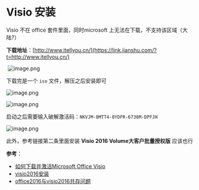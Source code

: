 # Visio 安装

Visio 不在 office 套件里面，同时microsoft 上无法在下载，不支持该区域（大陆?）

**下载地址**：[http://www.itellyou.cn/](https://link.jianshu.com/?t=http://www.itellyou.cn/)

​	![image.png](https://ws1.sinaimg.cn/large/006alGmrgy1ga5hlxwwwdj30yv0mijud.jpg)

下载完是一个 `iso` 文件，解压之后安装即可

![image.png](https://ws1.sinaimg.cn/large/006alGmrgy1ga5im32uiaj314j0bw75u.jpg)

![image.png](https://ws1.sinaimg.cn/large/006alGmrgy1ga5inlwvmhj315y0d4ta6.jpg)

启动之后需要输入破解激活码：`NKVJM-8MTT4-8YDFR-6738M-DPFJH`

![image.png](https://ws1.sinaimg.cn/large/006alGmrgy1ga5how7phsj30l10eo0vb.jpg)

此外，参考链接第二条里面安装 **Visio 2016 Volume大客户批量授权版** 应该也行

**参考**：

- [如何下载并激活Microsoft Office Visio](https://www.jianshu.com/p/8a254f624aa2)
- [visio2016安装](https://blog.csdn.net/weixin_39383071/article/details/84291312)
- [office2016与visio2016共存问题](https://blog.csdn.net/Cheung6/article/details/78921092)